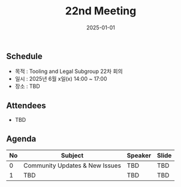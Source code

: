 ﻿---
title: "22nd Meeting"
linkTitle: "22nd Meeting"
weight: 6
date: 2025-01-01
type: docs
categories: ["Tooling&Legal"]
tags: []
description: Tooling & Legal Subgroup 22nd Meeting
---

## Schedule
* 목적 : Tooling and Legal Subgroup 22차 회의
* 일시 : 2025년 6월 x일(x) 14:00 ~ 17:00
* 장소 : TBD

## Attendees
* TBD

## Agenda
| No | Subject           | Speaker | Slide |
|----|-----------------|------|------|
| 0  | Community Updates & New Issues | TBD | TBD |
| 1  | TBD | TBD | TBD |


<!-- 

## Attendees

## Meeting Minutes

## Photo Gallery

<div ><span class="image fit">
</span></div> -->
